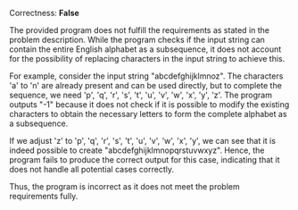 Correctness: **False**

The provided program does not fulfill the requirements as stated in the problem description. While the program checks if the input string can contain the entire English alphabet as a subsequence, it does not account for the possibility of replacing characters in the input string to achieve this. 

For example, consider the input string "abcdefghijklmnoz". The characters 'a' to 'n' are already present and can be used directly, but to complete the sequence, we need 'p', 'q', 'r', 's', 't', 'u', 'v', 'w', 'x', 'y', 'z'. The program outputs "-1" because it does not check if it is possible to modify the existing characters to obtain the necessary letters to form the complete alphabet as a subsequence.

If we adjust 'z' to 'p', 'q', 'r', 's', 't', 'u', 'v', 'w', 'x', 'y', we can see that it is indeed possible to create "abcdefghijklmnopqrstuvwxyz". Hence, the program fails to produce the correct output for this case, indicating that it does not handle all potential cases correctly. 

Thus, the program is incorrect as it does not meet the problem requirements fully.